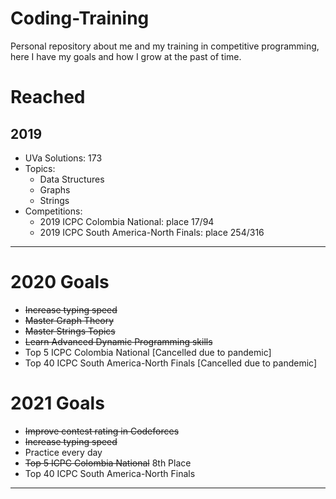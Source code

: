 # Coding-Training
 Personal repository about me and my training in competitive programming, here I have my goals and how I grow at the past of time.

# Reached
## 2019
* UVa Solutions: 173
* Topics: 
    * Data Structures
    * Graphs
    * Strings
* Competitions:
    * 2019 ICPC Colombia National: place 17/94
    * 2019 ICPC South America-North Finals: place 254/316

---
# 2020 Goals

* ~~Increase typing speed~~
* ~~Master Graph Theory~~
* ~~Master Strings Topics~~
* ~~Learn Advanced Dynamic Programming skills~~
* Top 5 ICPC Colombia National [Cancelled due to pandemic]
* Top 40 ICPC South America-North Finals [Cancelled due to pandemic]

# 2021 Goals

* ~~Improve contest rating in Codeforces~~
* ~~Increase typing speed~~
* Practice every day
* ~~Top 5 ICPC Colombia National~~ 8th Place
* Top 40 ICPC South America-North Finals

---
